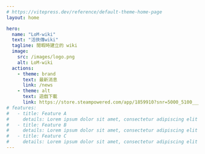 ```yaml
---
# https://vitepress.dev/reference/default-theme-home-page
layout: home

hero:
  name: "LoM-wiki"
  text: "活俠傳wiki"
  tagline: 閒暇時建立的 wiki
  image:
    src: /images/logo.png
    alt: LoM-wiki
  actions:
    - theme: brand
      text: 最新消息
      link: /news
    - theme: alt
      text: 遊戲下載
      link: https://store.steampowered.com/app/1859910?snr=5000_5100___primarylinks
# features:
#   - title: Feature A
#     details: Lorem ipsum dolor sit amet, consectetur adipiscing elit
#   - title: Feature B
#     details: Lorem ipsum dolor sit amet, consectetur adipiscing elit
#   - title: Feature C
#     details: Lorem ipsum dolor sit amet, consectetur adipiscing elit
---
```

